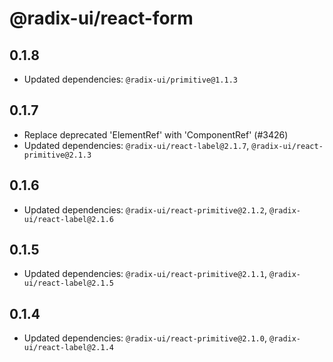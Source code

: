 # @radix-ui/react-form

## 0.1.8

- Updated dependencies: `@radix-ui/primitive@1.1.3`

## 0.1.7

- Replace deprecated 'ElementRef' with 'ComponentRef' (#3426)
- Updated dependencies: `@radix-ui/react-label@2.1.7`, `@radix-ui/react-primitive@2.1.3`

## 0.1.6

- Updated dependencies: `@radix-ui/react-primitive@2.1.2`, `@radix-ui/react-label@2.1.6`

## 0.1.5

- Updated dependencies: `@radix-ui/react-primitive@2.1.1`, `@radix-ui/react-label@2.1.5`

## 0.1.4

- Updated dependencies: `@radix-ui/react-primitive@2.1.0`, `@radix-ui/react-label@2.1.4`
